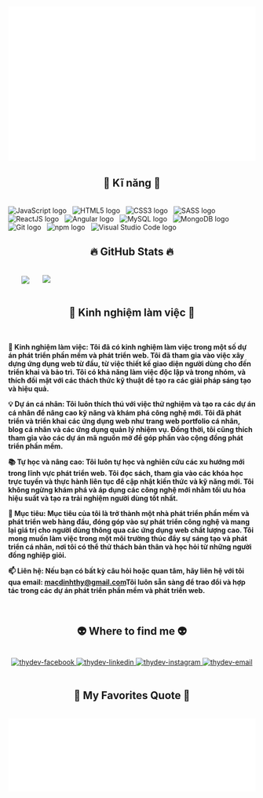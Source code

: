 <!-- Thydev -->
<a href="#" target="_blank">
  <img src="svg/thydev.svg" width="1200" alt="macdinhthy" />
</a>

<h2 align="center">🚀 Kĩ năng 🚀</h2>
<br>
<!-- https://simpleicons.org/ -->
<span><img src="https://img.shields.io/badge/javascript-282C34?logo=javascript&logoColor=F7DF1E" alt="JavaScript logo" title="JavaScript" height="25" /></span>
&nbsp;
<span><img src="https://img.shields.io/badge/HTML5-282C34?logo=html5&logoColor=E34F26" alt="HTML5 logo" title="HTML5" height="25" /></span>
&nbsp;
<span><img src="https://img.shields.io/badge/CSS3-282C34?logo=css3&logoColor=1572B6" alt="CSS3 logo" title="CSS3" height="25" /></span>
&nbsp;
<span><img src="https://img.shields.io/badge/Sass-282C34?logo=sass&logoColor=CC6699" alt="SASS logo" title="SASS" height="25" /></span>
&nbsp;
<span><img src="https://img.shields.io/badge/ReactJS-282C34?logo=react&logoColor=61DAFB" alt="ReactJS logo" title="ReactJS" height="25" /></span>
&nbsp;
<span><img src="https://img.shields.io/badge/Angular-282C34?logo=angular&logoColor=00F200" alt="Angular logo" title="Angular" height="25" /></span>
&nbsp;
<span><img src="https://img.shields.io/badge/MySQL-282C34?logo=mysql&logoColor=FFFFFF" alt="MySQL logo" title="MySQL" height="25" /></span>
&nbsp;
<span><img src="https://img.shields.io/badge/MongoDB-282C34?logo=mongodb&logoColor=47A248" alt="MongoDB logo" title="MongoDB" height="25" /></span>
&nbsp;
<span><img src="https://img.shields.io/badge/Git-282C34?logo=git&logoColor=7952B3" alt="Git logo" title="Git" height="25" /></span>
&nbsp;
<span><img src="https://img.shields.io/badge/npm-282C34?logo=npm&logoColor=F05032" alt="npm logo" title="npm" height="25" /></span>
&nbsp;
<span><img src="https://img.shields.io/badge/VS%20Code-282C34?logo=visual-studio-code&logoColor=007ACC" alt="Visual Studio Code logo" title="Visual Studio Code" height="25" /></span>
&nbsp;

<br>
<h2 align="center">🔥 GitHub Stats 🔥</h2>
<!-- https://github.com/anuraghazra/github-readme-stats -->
<br>
<div align=center>
  <a href="#" title=macdinhthy>
    <img width="315" align="center" src="https://github-readme-stats.vercel.app/api/top-langs/?username=macdinhthy&hide=c%23,powershell,Mathematica,Ruby,Objective-C,Objective-C%2b%2b,Cuda&title_color=61dafb&text_color=ffffff&icon_color=61dafb&bg_color=20232a&langs_count=8&layout=compact&border_color=61dafb&hide_border=true" />
  </a>
  <a href="#" title="">
    <img align="right" width="434" src="https://github-readme-stats.vercel.app/api?username=macdinhthy&show_icons=true&theme=react&border_color=61dafb&hide_border=true" />
  </a>
</div>
<br>

<h2 align="center">💼 Kinh nghiệm làm việc 💼</h2>
<br>
<p><strong>💼 Kinh nghiệm làm việc: Tôi đã có kinh nghiệm làm việc trong một số dự án phát triển phần mềm và phát triển web. Tôi đã tham gia vào việc xây dựng ứng dụng web từ đầu, từ việc thiết kế giao diện người dùng cho đến triển khai và bảo trì. Tôi có khả năng làm việc độc lập và trong nhóm, và thích đối mặt với các thách thức kỹ thuật để tạo ra các giải pháp sáng tạo và hiệu quả.</strong></p>
<p><strong>💡 Dự án cá nhân: Tôi luôn thích thú với việc thử nghiệm và tạo ra các dự án cá nhân để nâng cao kỹ năng và khám phá công nghệ mới. Tôi đã phát triển và triển khai các ứng dụng web như trang web portfolio cá nhân, blog cá nhân và các ứng dụng quản lý nhiệm vụ. Đồng thời, tôi cũng thích tham gia vào các dự án mã nguồn mở để góp phần vào cộng đồng phát triển phần mềm.</strong></p>
<p><strong>📚 Tự học và nâng cao: Tôi luôn tự học và nghiên cứu các xu hướng mới trong lĩnh vực phát triển web. Tôi đọc sách, tham gia vào các khóa học trực tuyến và thực hành liên tục để cập nhật kiến thức và kỹ năng mới. Tôi không ngừng khám phá và áp dụng các công nghệ mới nhằm tối ưu hóa hiệu suất và tạo ra trải nghiệm người dùng tốt nhất.</strong></p>
<p><strong>🌟 Mục tiêu: Mục tiêu của tôi là trở thành một nhà phát triển phần mềm và phát triển web hàng đầu, đóng góp vào sự phát triển công nghệ và mang lại giá trị cho người dùng thông qua các ứng dụng web chất lượng cao. Tôi mong muốn làm việc trong một môi trường thúc đẩy sự sáng tạo và phát triển cá nhân, nơi tôi có thể thử thách bản thân và học hỏi từ những người đồng nghiệp giỏi.</strong></p>
<p>
  <strong>📫 Liên hệ: Nếu bạn có bất kỳ câu hỏi hoặc quan tâm, hãy liên hệ với tôi qua email: <a href="mailto:macdinhthy@gmail.com" target="_top">macdinhthy@gmail.com</a>Tôi luôn sẵn sàng để trao đổi và hợp tác trong các dự án phát triển phần mềm và phát triển web.</strong>
</p>
<br>

<h2 align="center">👽 Where to find me 👽</h2>
<br>
<!-- https://icons8.com -->
<div align="center">
  <a href="https://www.facebook.com/dih.yht" target="blank">
    <img src="https://icons8.com/icon/b2h5ow1Hfzpc/facebook" alt="thydev-facebook" />
  </a>
  <a href="https://www.linkedin.com/in/dihyht/" target="blank">
    <img src="https://img.icons8.com/bubbles/100/000000/linkedin.png" alt="thydev-linkedin" />
  </a>
  <a href="https://www.instagram.com/dih.yht_/" target="blank">
    <img src="https://img.icons8.com/bubbles/100/000000/instagram.png" alt="thydev-instagram" />
  </a>
  <a href="mailto:macdinhthy@gmail.com" target="top">
    <img src="https://img.icons8.com/bubbles/100/000000/apple-mail.png" alt="thydev-email" />
  </a>
</div>

<br>

<h2 align="center">📑 My Favorites Quote 📑</h2>
<br>
<a href="#" target="_blank">
  <img src="svg/thydev-quotes.svg" width="846" height="150" alt="thydev-official" />
</a>

